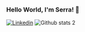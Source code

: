 ### Hello World, I'm Serra! 👋

<!--
**serranuraran/serranuraran** is a ✨ _special_ ✨ repository because its `README.md` (this file) appears on your GitHub profile.

Here are some ideas to get you started:

- 🔭 I’m currently working on ...
- 🌱 I’m currently learning ...
- 👯 I’m looking to collaborate on ...
- 🤔 I’m looking for help with ...
- 💬 Ask me about ...
- 📫 How to reach me: serranuraran@gmail.com
- 😄 Pronouns:  she/her
- ⚡ Fun fact: ...
-->

[![Linkedin](https://img.shields.io/badge/LinkedIn-0077B5?style=for-the-badge&logo=linkedin&logoColor=white)](https://www.linkedin.com/in/serranurarann/  )
![Github stats 2](https://github-readme-stats.vercel.app/api?username=serranuraran&show_icons=true&theme=radical)
